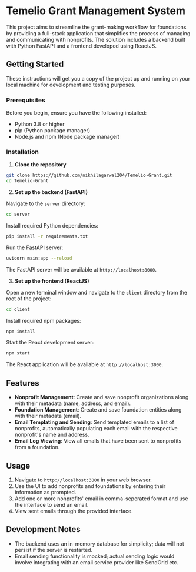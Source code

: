 # Temelio Grant Management System

This project aims to streamline the grant-making workflow for foundations by providing a full-stack application that simplifies the process of managing and communicating with nonprofits. The solution includes a backend built with Python FastAPI and a frontend developed using ReactJS.

## Getting Started

These instructions will get you a copy of the project up and running on your local machine for development and testing purposes.

### Prerequisites

Before you begin, ensure you have the following installed:
- Python 3.8 or higher
- pip (Python package manager)
- Node.js and npm (Node package manager)

### Installation

1. **Clone the repository**

```bash
git clone https://github.com/nikhilagarwal204/Temelio-Grant.git
cd Temelio-Grant
```

2. **Set up the backend (FastAPI)**

Navigate to the `server` directory:

```bash
cd server
```

Install required Python dependencies:

```bash
pip install -r requirements.txt
```

Run the FastAPI server:

```bash
uvicorn main:app --reload
```

The FastAPI server will be available at `http://localhost:8000`.

3. **Set up the frontend (ReactJS)**

Open a new terminal window and navigate to the `client` directory from the root of the project:

```bash
cd client
```

Install required npm packages:

```bash
npm install
```

Start the React development server:

```bash
npm start
```

The React application will be available at `http://localhost:3000`.

## Features

- **Nonprofit Management**: Create and save nonprofit organizations along with their metadata (name, address, and email).
- **Foundation Management**: Create and save foundation entities along with their metadata (email).
- **Email Templating and Sending**: Send templated emails to a list of nonprofits, automatically populating each email with the respective nonprofit's name and address.
- **Email Log Viewing**: View all emails that have been sent to nonprofits from a foundation.

## Usage

1. Navigate to `http://localhost:3000` in your web browser.
2. Use the UI to add nonprofits and foundations by entering their information as prompted.
3. Add one or more nonprofits' email in comma-seperated format and use the interface to send an email.
4. View sent emails through the provided interface.

## Development Notes

- The backend uses an in-memory database for simplicity; data will not persist if the server is restarted.
- Email sending functionality is mocked; actual sending logic would involve integrating with an email service provider like SendGrid etc.